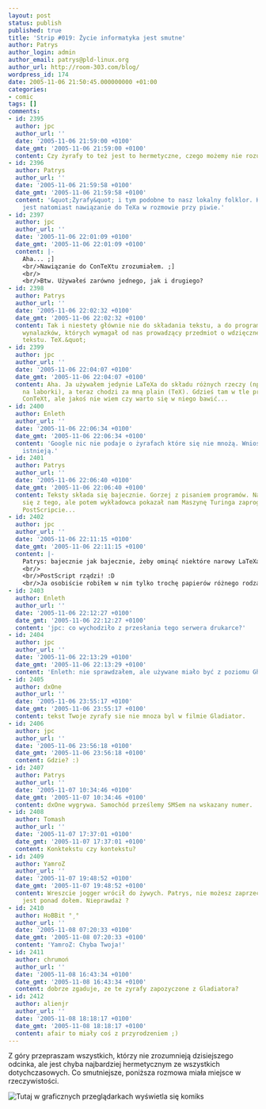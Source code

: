 ```yaml
---
layout: post
status: publish
published: true
title: 'Strip #019: Życie informatyka jest smutne'
author: Patrys
author_login: admin
author_email: patrys@pld-linux.org
author_url: http://room-303.com/blog/
wordpress_id: 174
date: 2005-11-06 21:50:45.000000000 +01:00
categories:
- comic
tags: []
comments:
- id: 2395
  author: jpc
  author_url: ''
  date: '2005-11-06 21:59:00 +0100'
  date_gmt: '2005-11-06 21:59:00 +0100'
  content: Czy żyrafy to też jest to hermetyczne, czego możemy nie rozumieć? ;]
- id: 2396
  author: Patrys
  author_url: ''
  date: '2005-11-06 21:59:58 +0100'
  date_gmt: '2005-11-06 21:59:58 +0100'
  content: '&quot;Żyrafy&quot; i tym podobne to nasz lokalny folklor. Hermetyczne
    jest natomiast nawiązanie do TeXa w rozmowie przy piwie.'
- id: 2397
  author: jpc
  author_url: ''
  date: '2005-11-06 22:01:09 +0100'
  date_gmt: '2005-11-06 22:01:09 +0100'
  content: |-
    Aha... ;]
    <br/>Nawiązanie do ConTeXtu zrozumiałem. ;]
    <br/>
    <br/>Btw. Używałeś zarówno jednego, jak i drugiego?
- id: 2398
  author: Patrys
  author_url: ''
  date: '2005-11-06 22:02:32 +0100'
  date_gmt: '2005-11-06 22:02:32 +0100'
  content: Tak i niestety głównie nie do składania tekstu, a do programowania w tym
    wynalazków, których wymagał od nas prowadzący przedmiot o wdzięcznej nazwie &quot;Skład
    tekstu. TeX.&quot;
- id: 2399
  author: jpc
  author_url: ''
  date: '2005-11-06 22:04:07 +0100'
  date_gmt: '2005-11-06 22:04:07 +0100'
  content: Aha. Ja używałem jedynie LaTeXa do składu różnych rzeczy (np. sprawozdań
    na laborki), a teraz chodzi za mną plain (TeX). Gdzieś tam w tle przwinął się
    ConTeXt, ale jakoś nie wiem czy warto się w niego bawić...
- id: 2400
  author: Enleth
  author_url: ''
  date: '2005-11-06 22:06:34 +0100'
  date_gmt: '2005-11-06 22:06:34 +0100'
  content: 'Google nic nie podaje o żyrafach które się nie mnożą. Wniosek: one nie
    istnieją.'
- id: 2401
  author: Patrys
  author_url: ''
  date: '2005-11-06 22:06:40 +0100'
  date_gmt: '2005-11-06 22:06:40 +0100'
  content: Teksty składa się bajecznie. Gorzej z pisaniem programów. Na początku śmialiśmy
    się z tego, ale potem wykładowca pokazał nam Maszynę Turinga zaprogramowaną w
    PostScripcie...
- id: 2402
  author: jpc
  author_url: ''
  date: '2005-11-06 22:11:15 +0100'
  date_gmt: '2005-11-06 22:11:15 +0100'
  content: |-
    Patrys: bajecznie jak bajecznie, żeby ominąć niektóre narowy LaTeXa, trzeba umieć to progamować (a ja niestety nie umiem).
    <br/>
    <br/>PostScript rządzi! :D
    <br/>Ja osobiście robiłem w nim tylko trochę papierów różnego rodzaju (w kratkę, milimetrowy, do rysunków przestrzennych), ale gość, który napisał w nim serwer WWW zawsze był moim idolem! :P
- id: 2403
  author: Enleth
  author_url: ''
  date: '2005-11-06 22:12:27 +0100'
  date_gmt: '2005-11-06 22:12:27 +0100'
  content: 'jpc: co wychodziło z przesłania tego serwera drukarce?'
- id: 2404
  author: jpc
  author_url: ''
  date: '2005-11-06 22:13:29 +0100'
  date_gmt: '2005-11-06 22:13:29 +0100'
  content: 'Enleth: nie sprawdzałem, ale używane miało być z poziomu GhostScripta.'
- id: 2405
  author: dxOne
  author_url: ''
  date: '2005-11-06 23:55:17 +0100'
  date_gmt: '2005-11-06 23:55:17 +0100'
  content: tekst Twoje zyrafy sie nie mnoza byl w filmie Gladiator.
- id: 2406
  author: jpc
  author_url: ''
  date: '2005-11-06 23:56:18 +0100'
  date_gmt: '2005-11-06 23:56:18 +0100'
  content: Gdzie? :)
- id: 2407
  author: Patrys
  author_url: ''
  date: '2005-11-07 10:34:46 +0100'
  date_gmt: '2005-11-07 10:34:46 +0100'
  content: dxOne wygrywa. Samochód prześlemy SMSem na wskazany numer.
- id: 2408
  author: Tomash
  author_url: ''
  date: '2005-11-07 17:37:01 +0100'
  date_gmt: '2005-11-07 17:37:01 +0100'
  content: Konktekstu czy kontekstu?
- id: 2409
  author: YamroZ
  author_url: ''
  date: '2005-11-07 19:48:52 +0100'
  date_gmt: '2005-11-07 19:48:52 +0100'
  content: Wreszcie jogger wrócił do żywych. Patrys, nie możesz zaprzeczyć, że góra
    jest ponad dołem. Nieprawdaż ?
- id: 2410
  author: HoBBit °¸°
  author_url: ''
  date: '2005-11-08 07:20:33 +0100'
  date_gmt: '2005-11-08 07:20:33 +0100'
  content: 'YamroZ: Chyba Twoja!'
- id: 2411
  author: chrumoń
  author_url: ''
  date: '2005-11-08 16:43:34 +0100'
  date_gmt: '2005-11-08 16:43:34 +0100'
  content: dobrze zgaduje, ze te zyrafy zapozyczone z Gladiatora?
- id: 2412
  author: alienjr
  author_url: ''
  date: '2005-11-08 18:18:17 +0100'
  date_gmt: '2005-11-08 18:18:17 +0100'
  content: afair to miały coś z przyrodzeniem ;)
---
```

<p>Z góry przepraszam wszystkich, którzy nie zrozumnieją dzisiejszego odcinka, ale jest chyba najbardziej hermetycznym ze wszystkich dotychczasowych. Co smutniejsze, poniższa rozmowa miała miejsce w rzeczywistości.</p>

<p class="strip"><img src="http://comic.room-303.com/strips/019-latex.png" alt="Tutaj w graficznych przeglądarkach wyświetla się komiks" /></p>
